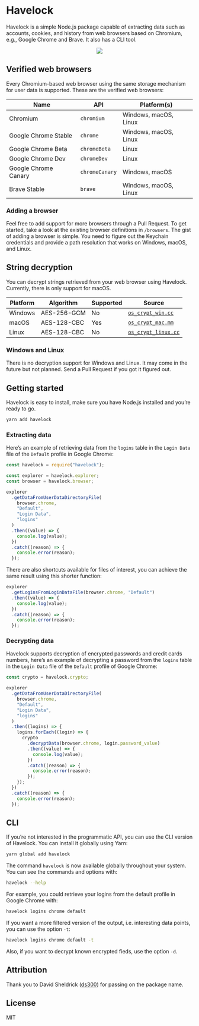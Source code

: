 # Havelock

Havelock is a simple Node.js package capable of extracting data such as accounts, cookies, and history from web browsers based on Chromium, e.g., Google Chrome and Brave. It also has a CLI tool.

<p align="center">
  <img src="https://user-images.githubusercontent.com/7033377/87176128-f148e700-c2d9-11ea-83c3-700c7f318b2a.png">  
</p>

## Verified web browsers

Every Chromium-based web browser using the same storage mechanism for user data is supported. These are the verified web browsers:

| Name                 | API            | Platform(s)           |
| -------------------- | -------------- | --------------------- |
| Chromium             | `chromium`     | Windows, macOS, Linux |
| Google Chrome Stable | `chrome`       | Windows, macOS, Linux |
| Google Chrome Beta   | `chromeBeta`   | Linux                 |
| Google Chrome Dev    | `chromeDev`    | Linux                 |
| Google Chrome Canary | `chromeCanary` | Windows, macOS        |
| Brave Stable         | `brave`        | Windows, macOS, Linux |

### Adding a browser

Feel free to add support for more browsers through a Pull Request. To get started, take a look at the existing browser definitions in `/browsers`. The gist of adding a browser is simple. You need to figure out the Keychain credentials and provide a path resolution that works on Windows, macOS, and Linux.

## String decryption

You can decrypt strings retrieved from your web browser using Havelock. Currently, there is only support for macOS.

| Platform | Algorithm   | Supported | Source                                                                                                                  |
| -------- | ----------- | --------- | ----------------------------------------------------------------------------------------------------------------------- |
| Windows  | AES-256-GCM | No        | [`os_crypt_win.cc`](https://source.chromium.org/chromium/chromium/src/+/master:components/os_crypt/os_crypt_win.cc)     |
| macOS    | AES-128-CBC | Yes       | [`os_crypt_mac.mm`](https://source.chromium.org/chromium/chromium/src/+/master:components/os_crypt/os_crypt_mac.mm)     |
| Linux    | AES-128-CBC | No        | [`os_crypt_linux.cc`](https://source.chromium.org/chromium/chromium/src/+/master:components/os_crypt/os_crypt_linux.cc) |

### Windows and Linux

There is no decryption support for Windows and Linux. It may come in the future but not planned. Send a Pull Request if you got it figured out.

## Getting started

Havelock is easy to install, make sure you have Node.js installed and you’re ready to go.

```sh
yarn add havelock
```

### Extracting data

Here’s an example of retrieving data from the `logins` table in the `Login Data` file of the `Default` profile in Google Chrome:

```js
const havelock = require("havelock");

const explorer = havelock.explorer;
const browser = havelock.browser;

explorer
  .getDataFromUserDataDirectoryFile(
    browser.chrome,
    "Default",
    "Login Data",
    "logins"
  )
  .then((value) => {
    console.log(value);
  })
  .catch((reason) => {
    console.error(reason);
  });
```

There are also shortcuts available for files of interest, you can achieve the same result using this shorter function:

```js
explorer
  .getLoginsFromLoginDataFile(browser.chrome, "Default")
  .then((value) => {
    console.log(value);
  })
  .catch((reason) => {
    console.error(reason);
  });
```

### Decrypting data

Havelock supports decryption of encrypted passwords and credit cards numbers, here’s an example of decrypting a password from the `logins` table in the `Login Data` file of the `Default` profile of Google Chrome:

```js
const crypto = havelock.crypto;

explorer
  .getDataFromUserDataDirectoryFile(
    browser.chrome,
    "Default",
    "Login Data",
    "logins"
  )
  .then((logins) => {
    logins.forEach((login) => {
      crypto
        .decryptData(browser.chrome, login.password_value)
        .then((value) => {
          console.log(value);
        })
        .catch((reason) => {
          console.error(reason);
        });
    });
  })
  .catch((reason) => {
    console.error(reason);
  });
```

## CLI

If you’re not interested in the programmatic API, you can use the CLI version of Havelock. You can install it globally using Yarn:

```sh
yarn global add havelock
```

The command `havelock` is now available globally throughout your system. You can see the commands and options with:

```sh
havelock --help
```

For example, you could retrieve your logins from the default profile in Google Chrome with:

```sh
havelock logins chrome default
```

If you want a more filtered version of the output, i.e. interesting data points, you can use the option `-t`:

```sh
havelock logins chrome default -t
```

Also, if you want to decrypt known encrypted fieds, use the option `-d`.

## Attribution

Thank you to David Sheldrick ([ds300](https://github.com/ds300)) for passing on the package name.

## License

MIT
